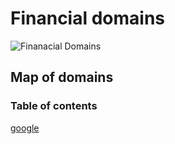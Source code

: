 # Financial domains
![Finanacial Domains](..\image1.jpg)
## Map of domains
### Table of contents
[google](https://www.google.ca)



